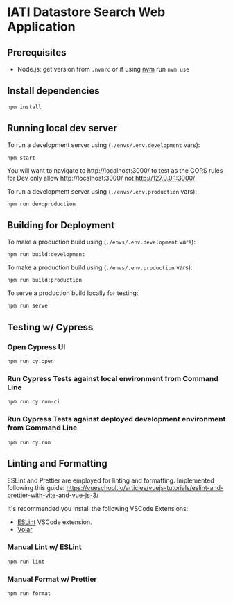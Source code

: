 # IATI Datastore Search Web Application

## Prerequisites

- Node.js: get version from `.nvmrc` or if using [nvm](https://github.com/nvm-sh/nvm) run `nvm use`

## Install dependencies

`npm install`

## Running local dev server

To run a development server using (`./envs/.env.development` vars):

`npm start`

You will want to navigate to http://localhost:3000/ to test as the CORS rules for Dev only allow http://localhost:3000/ not http://127.0.0.1:3000/

To run a development server using (`./envs/.env.production` vars):

`npm run dev:production`

## Building for Deployment

To make a production build using (`./envs/.env.development` vars):

`npm run build:development`

To make a production build using (`./envs/.env.production` vars):

`npm run build:production`

To serve a production build locally for testing:

`npm run serve`

## Testing w/ Cypress

### Open Cypress UI

`npm run cy:open`

### Run Cypress Tests against local environment from Command Line

`npm run cy:run-ci`

### Run Cypress Tests against deployed development environment from Command Line

`npm run cy:run`

## Linting and Formatting

ESLint and Prettier are employed for linting and formatting. Implemented following this guide:
https://vueschool.io/articles/vuejs-tutorials/eslint-and-prettier-with-vite-and-vue-js-3/

It's recommended you install the following VSCode Extensions:

- [ESLint](https://open-vsx.org/extension/dbaeumer/vscode-eslint) VSCode extension.
- [Volar](https://marketplace.visualstudio.com/items?itemName=johnsoncodehk.volar)

### Manual Lint w/ ESLint

`npm run lint`

### Manual Format w/ Prettier

`npm run format`
